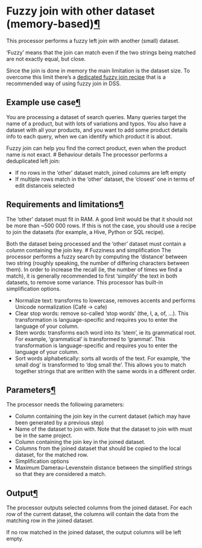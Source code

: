 Fuzzy join with other dataset (memory\-based)[¶](#fuzzy-join-with-other-dataset-memory-based "Permalink to this heading")
=========================================================================================================================


This processor performs a fuzzy left join with another (small) dataset.


‘Fuzzy’ means that the join can match even if the two strings being
matched are not exactly equal, but close.


Since the join is done in memory the main limitation is the dataset size. To overcome this limit there’s a [dedicated fuzzy join recipe](../../other_recipes/fuzzy-join.html) that is a recommended way of using fuzzy join in DSS.



Example use case[¶](#example-use-case "Permalink to this heading")
------------------------------------------------------------------


You are processing a dataset of search queries. Many queries target the
name of a product, but with lots of variations and typos. You also have
a dataset with all your products, and you want to add some product
details info to each query, when we can identify which product it is
about.


Fuzzy join can help you find the correct product, even when the product
name is not exact. \# Behaviour details The processor performs a
deduplicated left join:


* If no rows in the ‘other’ dataset match, joined columns are left
empty
* If multiple rows match in the ‘other’ dataset, the ‘closest’ one in
terms of edit distanceis selected




Requirements and limitations[¶](#requirements-and-limitations "Permalink to this heading")
------------------------------------------------------------------------------------------


The ‘other’ dataset must fit in RAM. A good limit would be that it
should not be more than \~500 000 rows. If this is not the case, you
should use a recipe to join the datasets (for example, a Hive,
Python or SQL recipe).


Both the dataset being processed and the ‘other’ dataset must contain a
column containing the join key. \# Fuzziness and simplification The
processor performs a fuzzy search by computing the ‘distance’ between
two string (roughly speaking, the number of differing characters between
them). In order to increase the recall (ie, the number of times we find
a match), it is generally recommended to first ‘simplify’ the text in
both datasets, to remove some variance. This processor has built\-in
simplification options.


* Normalize text: transforms to lowercase, removes accents and performs
Unicode normalization (Café \-\> cafe)
* Clear stop words: remove so\-called ‘stop words’ (the, I, a, of, …).
This transformation is language\-specific and requires you to enter
the language of your column.
* Stem words: transforms each word into its ‘stem’, ie its grammatical
root. For example, ‘grammatical’ is transformed to ‘grammat’. This
transformation is language\-specific and requires you to enter the
language of your column.
* Sort words alphabetically: sorts all words of the text. For example,
‘the small dog’ is transformed to ‘dog small the’. This allows you to
match together strings that are written with the same words in a
different order.




Parameters[¶](#parameters "Permalink to this heading")
------------------------------------------------------


The processor needs the following parameters:


* Column containing the join key in the current dataset (which may have
been generated by a previous step)
* Name of the dataset to join with. Note that the dataset to join with
must be in the same project.
* Column containing the join key in the joined dataset.
* Columns from the joined dataset that should be copied to the local
dataset, for the matched row.
* Simplification options
* Maximum Damerau\-Levenstein distance between the simplified strings so
that they are considered a match.




Output[¶](#output "Permalink to this heading")
----------------------------------------------


The processor outputs selected columns from the joined dataset. For each
row of the current dataset, the columns will contain the data from the
matching row in the joined dataset.


If no row matched in the joined dataset, the output columns will be left
empty.
